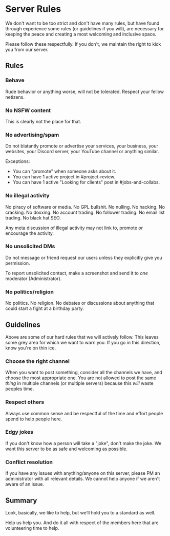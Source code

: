 # Server Rules

We don't want to be too strict and don't have many rules, but have found through experience some rules (or guidelines if you will), are necessary for keeping the peace and creating a most welcoming and inclusive space.

Please follow these respectfully. If you don't, we maintain the right to kick you from our server.

## Rules

### Behave

Rude behavior or anything worse, will not be tolerated. Respect your fellow netizens.

### No NSFW content

This is clearly not the place for that.

### No advertising/spam

Do not blatantly promote or advertise your services, your business, your websites, your Discord server, your YouTube channel or anything similar.

Exceptions:
- You can "promote" when someone asks about it.
- You can have 1 active project in #project-review.
- You can have 1 active "Looking for clients" post in #jobs-and-collabs.

### No illegal activity

No piracy of software or media. No GPL bullshit. No nulling. No hacking. No cracking. No doxxing. No account trading. No follower trading. No email list trading. No black hat SEO.

Any meta discussion of illegal activity may not link to, promote or encourage the activity.

### No unsolicited DMs

Do not message or friend request our users unless they explicitly give you permission.

To report unsolicited contact, make a screenshot and send it to *one* moderator (Administrator).

### No politics/religion

No politics. No religion. No debates or discussions about anything that could start a fight at a birthday party.

## Guidelines

Above are some of our hard rules that we will actively follow. This leaves some grey area for which we want to warn you. If you go in this direction, know you're on thin ice.

### Choose the right channel

When you want to post something, consider all the channels we have, and choose the most appropriate one. You are not allowed to post the same *thing* in multiple channels (or multiple servers) because this *will* waste peoples time.

### Respect others

Always use common sense and be respectful of the time and effort people spend to help people here.

### Edgy jokes

If you don't know how a person will take a "joke", don't make the joke. We want this server to be as safe and welcoming as possible.

### Conflict resolution

If you have any issues with anything/anyone on this server, please PM an administrator with all relevant details. We cannot help anyone if we aren't aware of an issue.

## Summary

Look, basically, we like to help, but we’ll hold you to a standard as well. 

Help us help you. And do it all with respect of the members here that are volunteering time to help.
